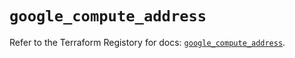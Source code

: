 # `google_compute_address`

Refer to the Terraform Registory for docs: [`google_compute_address`](https://registry.terraform.io/providers/hashicorp/google-beta/5.6.0/docs/resources/google_compute_address).
